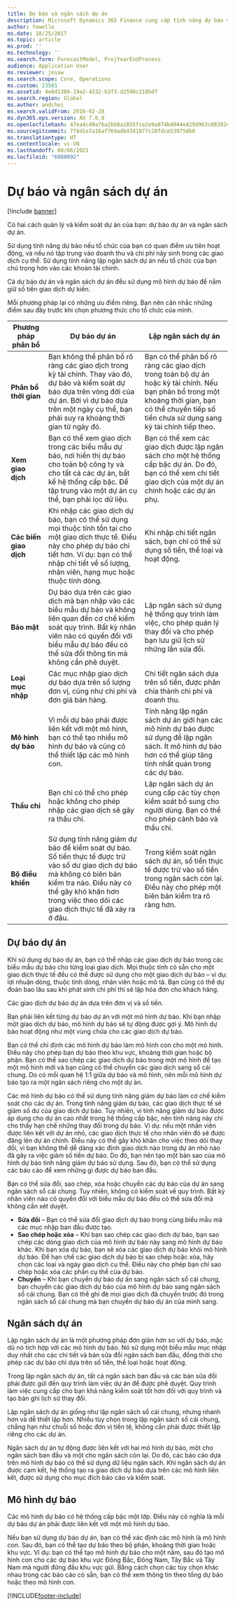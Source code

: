 ```yaml
---
title: Dự báo và ngân sách dự án
description: Microsoft Dynamics 365 Finance cung cấp tính năng dự báo và ngân sách dự án để quản lý và kiểm soát dự án của bạn.
author: Yowelle
ms.date: 10/25/2017
ms.topic: article
ms.prod: ''
ms.technology: ''
ms.search.form: ForecastModel, ProjYearEndProcess
audience: Application User
ms.reviewer: josaw
ms.search.scope: Core, Operations
ms.custom: 23501
ms.assetid: 4e6d1384-19a2-4232-b3f3-d2590c218bd7
ms.search.region: Global
ms.author: andchoi
ms.search.validFrom: 2016-02-28
ms.dyn365.ops.version: AX 7.0.0
ms.openlocfilehash: 47ea4c49a76a2bb0a1855fce2e9a874b4044e429d963c08392ec0ab471f89329
ms.sourcegitcommit: 7f8d1e7a16af769adb43d1877c28fdce53975db8
ms.translationtype: HT
ms.contentlocale: vi-VN
ms.lasthandoff: 08/06/2021
ms.locfileid: "6988092"
---
```

# <a name="project-forecasts-and-budgets"></a>Dự báo và ngân sách dự án

[!include [banner](../includes/banner.md)]

Có hai cách quản lý và kiểm soát dự án của bạn: dự báo dự án và ngân sách dự án. 

Sử dụng tính năng dự báo nếu tổ chức của bạn có quan điểm ưu tiên hoạt động, và nếu nó tập trung vào doanh thu và chi phí nảy sinh trong các giao dịch cụ thể. Sử dụng tính năng lập ngân sách dự án nếu tổ chức của bạn chú trọng hơn vào các khoản tài chính. 

Cả dự báo dự án và ngân sách dự án đều sử dụng mô hình dự báo để nắm giữ số tiền giao dịch dự kiến. 

Mỗi phương pháp lại có những ưu điểm riêng. Bạn nên cân nhắc những điểm sau đây trước khi chọn phương thức cho tổ chức của mình.

|   Phương pháp phân bổ       |           Dự báo dự án            |        Lập ngân sách dự án                           |
|---------------------------|------------------------------------------|----------------------------------------------------|
| **Phân bổ thời gian**     | Bạn không thể phân bổ rõ ràng các giao dịch trong kỳ tài chính. Thay vào đó, dự báo và kiểm soát dự báo dựa trên vòng đời của dự án. Bởi vì dự báo dựa trên một ngày cụ thể, bạn phải suy ra khoảng thời gian từ ngày đó. | Bạn có thể phân bổ rõ ràng các giao dịch trong toàn bộ dự án hoặc kỳ tài chính. Nếu bạn phân bổ trong một khoảng thời gian, bạn có thể chuyển tiếp số tiền chưa sử dụng sang kỳ tài chính tiếp theo. |
| **Xem giao dịch**  | Bạn có thể xem giao dịch trong các biểu mẫu dự báo, nơi hiển thị dự báo cho toàn bộ công ty và cho tất cả các dự án, bất kể hệ thống cấp bậc. Để tập trung vào một dự án cụ thể, bạn phải lọc dữ liệu.                                       | Bạn có thể xem các giao dịch được lập ngân sách cho một hệ thống cấp bậc dự án. Do đó, bạn có thể xem chi tiết giao dịch của một dự án chính hoặc các dự án phụ.                 |
| **Các biến giao dịch** | Khi nhập các giao dịch dự báo, bạn có thể sử dụng mọi thuộc tính tồn tại cho một giao dịch thực tế. Điều này cho phép dự báo chi tiết hơn. Ví dụ: bạn có thể nhập chi tiết về số lượng, nhân viên, hạng mục hoặc thuộc tính dòng.         | Khi nhập chi tiết ngân sách, bạn chỉ có thể sử dụng số tiền, thể loại và hoạt động.                    |
| **Bảo mật**              | Dự báo dựa trên các giao dịch mà bạn nhập vào các biểu mẫu dự báo và không liên quan đến cơ chế kiểm soát quy trình. Bất kỳ nhân viên nào có quyền đối với biểu mẫu dự báo đều có thể sửa đổi thông tin mà không cần phê duyệt.                                        | Lập ngân sách sử dụng hệ thống quy trình làm việc, cho phép quản lý thay đổi và cho phép bạn lưu giữ lịch sử những lần sửa đổi.         |
| **Loại mục nhập**           | Các mục nhập giao dịch dự báo dựa trên số lượng đơn vị, cũng như chi phí và đơn giá bán hàng.  | Chi tiết ngân sách dựa trên số tiền, được phân chia thành chi phí và doanh thu.                                          |
| **Mô hình dự báo**       | Vì mỗi dự báo phải được liên kết với một mô hình, bạn có thể tạo nhiều mô hình dự báo và cũng có thể thiết lập các mô hình con.           | Tính năng lập ngân sách dự án giới hạn các mô hình dự báo được sử dụng để lập ngân sách. Ít mô hình dự báo hơn có thể giúp tăng tính nhất quán trong các dự báo.                           |
| **Thấu chi**         | Bạn chỉ có thể cho phép hoặc không cho phép nhập các giao dịch sẽ gây ra thấu chi.   | Lập ngân sách dự án cung cấp các tùy chọn kiểm soát bổ sung cho người dùng. Bạn có thể cho phép cảnh báo và thấu chi.                    |
| **Bộ điều khiển**               | Sử dụng tính năng giảm dự báo để kiểm soát dự báo. Số tiền thực tế được trừ vào số dư giao dịch dự báo mà không có biên bản kiểm tra nào. Điều này có thể gây khó khăn hơn trong việc theo dõi các giao dịch thực tế đã xảy ra ở đâu.                   | Trong kiểm soát ngân sách dự án, số tiền thực tế được trừ vào số tiền trong ngân sách còn lại. Điều này cho phép một biên bản kiểm tra rõ ràng hơn.                                   |

## <a name="project-forecasts"></a>Dự báo dự án
Khi sử dụng dự báo dự án, bạn có thể nhập các giao dịch dự báo trong các biểu mẫu dự báo cho từng loại giao dịch. Mọi thuộc tính có sẵn cho một giao dịch thực tế đều có thể được sử dụng cho một giao dịch dự báo – ví dụ: lợi nhuận dòng, thuộc tính dòng, nhân viên hoặc mô tả. Bạn cũng có thể dự đoán bao lâu sau khi phát sinh chi phí thì sẽ lập hóa đơn cho khách hàng. 

Các giao dịch dự báo dự án dựa trên đơn vị và số tiền. 

Bạn phải liên kết từng dự báo dự án với một mô hình dự báo. Khi bạn nhập một giao dịch dự báo, mô hình dự báo sẽ tự động được gợi ý. Mô hình dự báo hoạt động như một vùng chứa cho các giao dịch dự báo. 

Bạn có thể chỉ định các mô hình dự báo làm mô hình con cho một mô hình. Điều này cho phép bạn dự báo theo khu vực, khoảng thời gian hoặc bộ phận. Bạn có thể sao chép các giao dịch dự báo trong một mô hình để tạo một mô hình mới và bạn cũng có thể chuyển các giao dịch sang sổ cái chung. Do có mối quan hệ 1:1 giữa dự báo và mô hình, nên mỗi mô hình dự báo tạo ra một ngân sách riêng cho một dự án. 

Các mô hình dự báo có thể sử dụng tính năng giảm dự báo làm cơ chế kiểm soát cho các dự án. Trong tính năng giảm dự báo, các giao dịch thực tế sẽ giảm số dư của giao dịch dự báo. Tuy nhiên, vì tính năng giảm dự báo được áp dụng cho dự án cao nhất trong hệ thống cấp bậc, nên tính năng này chỉ cho thấy hạn chế những thay đổi trong dự báo. Ví dụ: nếu một nhân viên được liên kết với dự án nhỏ, các giao dịch thực tế cho nhân viên đó sẽ được đăng lên dự án chính. Điều này có thể gây khó khăn cho việc theo dõi thay đổi, vì bạn không thể dễ dàng xác định giao dịch nào trong dự án nhỏ nào đã gây ra việc giảm số tiền dự báo. Do đó, bạn nên tạo một bản sao của mô hình dự báo tính năng giảm dự báo sử dụng. Sau đó, bạn có thể sử dụng các báo cáo để xem những gì được dự báo ban đầu. 

Bạn có thể sửa đổi, sao chép, xóa hoặc chuyển các dự báo của dự án sang ngân sách sổ cái chung. Tuy nhiên, không có kiểm soát về quy trình. Bất kỳ nhân viên nào có quyền đối với biểu mẫu dự báo đều có thể sửa đổi mà không cần xét duyệt.

-   **Sửa đổi** – Bạn có thể sửa đổi giao dịch dự báo trong cùng biểu mẫu mà các mục nhập ban đầu được tạo.
-   **Sao chép hoặc xóa** – Khi bạn sao chép các giao dịch dự báo, bạn sao chép các dòng giao dịch của mô hình dự báo này sang mô hình dự báo khác. Khi bạn xóa dự báo, bạn sẽ xóa các giao dịch dự báo khỏi mô hình dự báo. Để hạn chế các giao dịch dự báo bị sao chép hoặc xóa, hãy chọn các loại và ngày giao dịch cụ thể. Điều này cho phép bạn chỉ sao chép hoặc xóa các phần cụ thể của dự báo.
-   **Chuyển** – Khi bạn chuyển dự báo dự án sang ngân sách sổ cái chung, bạn chuyển các giao dịch dự báo của mô hình dự báo sang ngân sách sổ cái chung. Bạn có thể ghi đè mọi giao dịch đã chuyển trước đó trong ngân sách sổ cái chung mà bạn chuyển dự báo dự án của mình sang.

## <a name="project-budgets"></a>Ngân sách dự án
Lập ngân sách dự án là một phương pháp đơn giản hơn so với dự báo, mặc dù nó tích hợp với các mô hình dự báo. Nó sử dụng một biểu mẫu mục nhập duy nhất cho các chi tiết và bản sửa đổi ngân sách ban đầu, đồng thời cho phép các dự báo chỉ dựa trên số tiền, thể loại hoặc hoạt động. 

Trong lập ngân sách dự án, tất cả ngân sách ban đầu và các bản sửa đổi phải được gửi đến quy trình làm việc dự án để được phê duyệt. Quy trình làm việc cung cấp cho bạn khả năng kiểm soát tốt hơn đối với quy trình và tạo bản ghi lịch sử thay đổi. 

Lập ngân sách dự án giống như lập ngân sách sổ cái chung, nhưng nhanh hơn và dễ thiết lập hơn. Nhiều tùy chọn trong lập ngân sách sổ cái chung, chẳng hạn như chuỗi số hoặc đơn vị tiền tệ, không cần phải được thiết lập riêng cho các dự án.

Ngân sách dự án tự động được liên kết với hai mô hình dự báo, một cho ngân sách ban đầu và một cho ngân sách còn lại. Do đó, các báo cáo dựa trên mô hình dự báo có thể sử dụng dữ liệu ngân sách. Khi ngân sách dự án được cam kết, hệ thống tạo ra giao dịch dự báo dựa trên các mô hình liên kết, được sử dụng cho mục đích báo cáo và kiểm soát.

## <a name="forecast-models"></a>Mô hình dự báo
Các mô hình dự báo có hệ thống cấp bậc một lớp. Điều này có nghĩa là mỗi dự báo dự án phải được liên kết với một mô hình dự báo.

Nếu bạn sử dụng dự báo dự án, bạn có thể xác định các mô hình là mô hình con. Sau đó, bạn có thể tạo dự báo theo bộ phận, khoảng thời gian hoặc khu vực. Ví dụ: bạn có thể tạo mô hình dự báo cho một năm, sau đó tạo mô hình con cho các dự báo khu vực Đông Bắc, Đông Nam, Tây Bắc và Tây Nam mà người đứng đầu khu vực gửi. Bằng cách chọn các tùy chọn khác nhau trong các báo cáo có sẵn, bạn có thể xem thông tin theo tổng dự báo hoặc theo mô hình con.





[!INCLUDE[footer-include](../includes/footer-banner.md)]